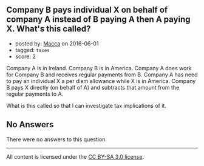 ## Company B pays individual X on behalf of company A instead of B paying A then A paying X. What's this called?

- posted by: [Macca](https://stackexchange.com/users/295309/macca) on 2016-06-01
- tagged: `taxes`
- score: 2

<p>Company A is in Ireland.  Company B is in America.  Company A does work for Company B and receives regular payments from B.  Company A has need to pay an individual X a per diem allowance while X is in America.  Company B pays X directly (on behalf of A) and subtracts that amount from the regular payments to A.</p>

<p>What is this called so that I can investigate tax implications of it.</p>


## No Answers

There were no answers to this question.


---

All content is licensed under the [CC BY-SA 3.0 license](https://creativecommons.org/licenses/by-sa/3.0/).
